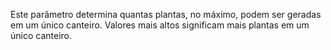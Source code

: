 Este parâmetro determina quantas plantas, no máximo, podem ser geradas em um único canteiro. Valores mais altos significam mais plantas em um único canteiro.